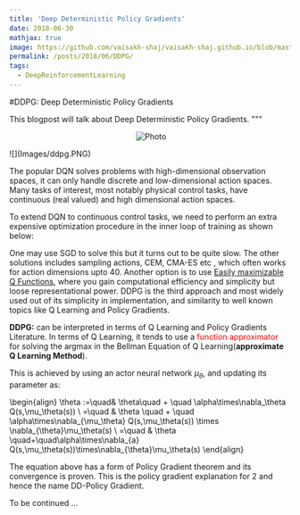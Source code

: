 ```yaml
---
title: 'Deep Deterministic Policy Gradients'
date: 2018-06-30
mathjax: true
image: https://github.com/vaisakh-shaj/vaisakh-shaj.github.io/blob/master/_posts/Images/ddpg.png
permalink: /posts/2018/06/DDPG/
tags:
  - DeepReinforcementLearning
---
```

#DDPG: Deep Deterministic Policy Gradients

This blogpost will talk about Deep Deterministic Policy Gradients. """


<p align="center">
  <img src="https://github.com/vaisakh-shaj/vaisakh-shaj.github.io/blob/master/_posts/Images/ddpg.png?raw=true" alt="Photo" style="width: 450px;"/>
</p>
![](Images/ddpg.PNG)

The popular DQN solves problems with high-dimensional observation spaces, it can only handle
discrete and low-dimensional action spaces. Many tasks of interest, most notably physical control
tasks, have continuous (real valued) and high dimensional action spaces.

To extend DQN to continuous control tasks, we need to perform an extra expensive optimization procedure in the inner loop of training as shown below:



One may use SGD to solve this but it turns out to be quite slow. The other solutions includes sampling actions, CEM, CMA-ES etc , which often works for action dimensions upto 40. Another option is to use [Easily maximizable Q Functions](https://arxiv.org/pdf/1603.00748.pdf), where you gain computational efficiency and simplicity but loose representational power. DDPG is the third approach and most widely used out of its simplicity in implementation, and similarity to well known topics like Q Learning and Policy Gradients.


**DDPG:** can be interpreted in terms of Q Learning and Policy Gradients Literature. In terms of Q Learning, it tends to use a <span style="color:#FF0000">function approximator</span>  for solving the argmax in the Bellman Equation of Q Learning(**approximate Q Learning Method**).

This is achieved by using an actor neural network $\mu_\theta$, and updating its parameter as:


\begin{align}
\theta :=\quad&  \theta\quad + \quad \alpha\times\nabla_\theta Q(s,\mu_\theta(s)) \\
=\quad & \theta \quad + \quad \alpha\times\nabla_{\mu_\theta} Q(s,\mu_\theta(s)) \times \nabla_{\theta}\mu_\theta(s)  \\
 =\quad & \theta \quad+\quad\alpha\times\nabla_{a} Q(s,\mu_\theta(s))\times\nabla_{\theta}\mu_\theta(s)
 \end{align}


The equation above has a form of Policy Gradient theorem and its convergence is proven. This is the policy gradient explanation for 2 and hence the name DD-Policy Gradient.

To be continued ...
